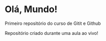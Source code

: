 # Olá, Mundo!
Primeiro repositório do curso de Gitit e Github

Repositório criado durante uma aula ao vivo!
